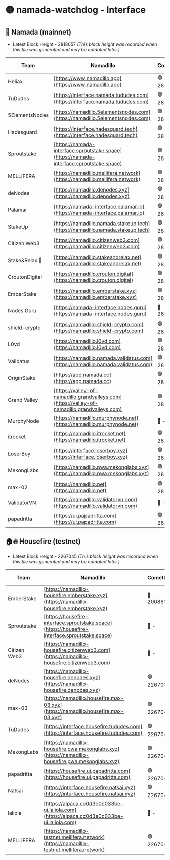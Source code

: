 # 🟡 namada-watchdog - Interface

## 🚀 Namada (mainnet)
- Latest Block Height - 2818057 *(This block height was recorded when this file was generated and may be outdated later.)*

| Team | Namadillo | CometBFT | Indexer | MASP Indexer |
|-|-|-|-|-|
| Heliax | [https://www.namadillo.app](https://www.namadillo.app) | 🟢 2818042 | 🟢 2818041 | 🟢 2818042 |
| TuDudes | [https://interface.namada.tududes.com](https://interface.namada.tududes.com) | 🟢 2818042 | 🟢 2818042 | 🟢 2818041 |
| 5ElementsNodes | [https://namadillo.5elementsnodes.com](https://namadillo.5elementsnodes.com) | 🟢 2818042 | 🟢 2818042 | 🟢 2818042 |
| Hadesguard | [https://interface.hadesguard.tech](https://interface.hadesguard.tech) | 🟢 2818043 | 🟢 2818042 | 🟢 2818042 |
| Sproutstake | [https://namada-interface.sproutstake.space](https://namada-interface.sproutstake.space) | 🟢 2818043 | 🔴 2797937 | 🟢 2818043 |
| MELLIFERA | [https://namadillo.mellifera.network](https://namadillo.mellifera.network) | 🟢 2818044 | 🟢 2818044 | 🟢 2818043 |
| deNodes | [https://namadillo.denodes.xyz](https://namadillo.denodes.xyz) | 🟢 2818044 | 🟢 2818044 | 🟢 2818044 |
| Palamar | [https://namada-interface.palamar.io](https://namada-interface.palamar.io) | 🟢 2818045 | 🔴 2780590 | 🟢 2818045 |
| StakeUp | [https://namadillo.namada.stakeup.tech](https://namadillo.namada.stakeup.tech) | 🟢 2818046 | 🟢 2818045 | 🟢 2818046 |
| Citizen Web3 | [https://namadillo.citizenweb3.com](https://namadillo.citizenweb3.com) | 🟢 2818046 | 🟢 2818046 | 🟢 2818046 |
| Stake&Relax 🦥 | [https://namadillo.stakeandrelax.net](https://namadillo.stakeandrelax.net) | 🟢 2818046 | 🟢 2818046 | 🟢 2818046 |
| CroutonDigital | [https://namadillo.crouton.digital](https://namadillo.crouton.digital) | 🟢 2818047 | 🟢 2818047 | 🟢 2818047 |
| EmberStake | [https://namadillo.emberstake.xyz](https://namadillo.emberstake.xyz) | 🟢 2818047 | 🟢 2818047 | 🟢 2818047 |
| Nodes.Guru | [https://namada-interface.nodes.guru](https://namada-interface.nodes.guru) | 🔴 2815179 | 🔴 2780590 | 🟢 2818048 |
| shield-crypto | [https://namadillo.shield-crypto.com](https://namadillo.shield-crypto.com) | 🟢 2818048 | 🟢 2818048 | 🟢 2818048 |
| L0vd | [https://namadillo.l0vd.com](https://namadillo.l0vd.com) | 🟢 2818049 | 🟢 2818049 | 🟢 2818049 |
| Validatus | [https://namadillo.namada.validatus.com](https://namadillo.namada.validatus.com) | 🟢 2818050 | 🟢 2818050 | 🟢 2818050 |
| OriginStake | [https://app.namada.cc](https://app.namada.cc) | 🟢 2818050 | 🟢 2818050 | 🟢 2818050 |
| Grand Valley | [https://valley-of-namadillo.grandvalleys.com](https://valley-of-namadillo.grandvalleys.com) | 🟢 2818050 | 🟢 2818050 | 🟢 2818050 |
| MurphyNode | [https://namadillo.murphynode.net](https://namadillo.murphynode.net) | 🔴 - | 🔴 - | 🔴 - |
| itrocket | [https://namadillo.itrocket.net](https://namadillo.itrocket.net) | 🟢 2818053 | 🟢 2818053 | 🟢 2818053 |
| LoserBoy | [https://interface.loserboy.xyz](https://interface.loserboy.xyz) | 🟢 2818053 | 🟢 2818053 | 🟢 2818053 |
| MekongLabs | [https://namadillo.pwa.mekonglabs.xyz](https://namadillo.pwa.mekonglabs.xyz) | 🟢 2818054 | 🟢 2818053 | 🟢 2818054 |
| max-02 | [https://namadillo.net](https://namadillo.net) | 🟢 2818054 | 🟢 2818054 | 🟢 2818054 |
| ValidatorVN | [https://namadillo.validatorvn.com](https://namadillo.validatorvn.com) | 🔴 - | 🔴 - | 🔴 - |
| papadritta | [https://ui.papadritta.com](https://ui.papadritta.com) | 🟢 2818057 | 🟢 2818057 | 🔴 2806794 |

## 🏠🔥 Housefire (testnet)
- Latest Block Height - 2267045 *(This block height was recorded when this file was generated and may be outdated later.)*

| Team | Namadillo | CometBFT | Indexer | MASP Indexer |
|-|-|-|-|-|
| EmberStake | [https://namadillo-housefire.emberstake.xyz](https://namadillo-housefire.emberstake.xyz) | 🔴 2008636 | 🔴 - | 🔴 - |
| Sproutstake | [https://housefire-interface.sproutstake.space](https://housefire-interface.sproutstake.space) | 🔴 - | 🔴 - | 🔴 - |
| Citizen Web3 | [https://namadillo-housefire.citizenweb3.com](https://namadillo-housefire.citizenweb3.com) | 🔴 - | 🟢 2267039 | 🟢 2267039 |
| deNodes | [https://namadillo-housefire.denodes.xyz](https://namadillo-housefire.denodes.xyz) | 🟢 2267039 | 🟢 2267039 | 🟢 2267039 |
| max-03 | [https://namadillo.housefire.max-03.xyz](https://namadillo.housefire.max-03.xyz) | 🟢 2267040 | 🔴 2167206 | 🟢 2267039 |
| TuDudes | [https://interface.housefire.tududes.com](https://interface.housefire.tududes.com) | 🟢 2267040 | 🟢 2267040 | 🟢 2267040 |
| MekongLabs | [https://namadillo-housefire.pwa.mekonglabs.xyz](https://namadillo-housefire.pwa.mekonglabs.xyz) | 🟢 2267040 | 🟢 2267040 | 🟢 2267040 |
| papadritta | [https://housefire.ui.papadritta.com](https://housefire.ui.papadritta.com) | 🟢 2267041 | 🟢 2267041 | 🔴 - |
| Natsai | [https://interface.housefire.natsai.xyz](https://interface.housefire.natsai.xyz) | 🟢 2267043 | 🟢 2267043 | 🟢 2267043 |
| laliola | [https://alpaca.cc0d3e0c033be-ui.laliola.com](https://alpaca.cc0d3e0c033be-ui.laliola.com) | 🔴 - | 🔴 - | 🔴 - |
| MELLIFERA | [https://namadillo-testnet.mellifera.network](https://namadillo-testnet.mellifera.network) | 🟢 2267045 | 🟢 2267045 | 🟢 2267045 |

